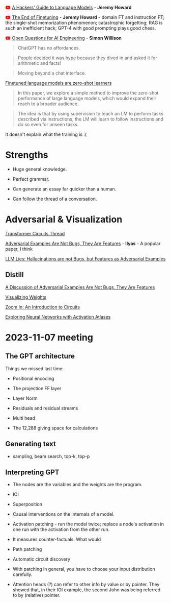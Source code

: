 ![YouTube logo](yt.png)
[A Hackers' Guide to Language Models](https://www.youtube.com/watch?v=jkrNMKz9pWU) -
**Jeremy Howard**

![YouTube logo](yt.png)
[The End of Finetuning](https://www.youtube.com/watch?v=5Sze3kHAZqE) -
**Jeremy Howard** - domain FT and instruction FT;
the single-shot memorization phenomenon;
catastrophic forgetting;
RAG is such an inefficient hack;
GPT-4 with good prompting plays good chess.

![YouTube logo](yt.png)
[Open Questions for AI Engineering](https://www.youtube.com/watch?v=qw4PrtyvJI0&t=24953s) -
**Simon Willison**

> ChatGPT has no affordances.

> People decided it was hype because they dived in and asked it for arithmetic and facts!

> Moving beyond a chat interface.

[Finetuned language models are zero-shot learners](https://openreview.net/pdf?id=gEZrGCozdqR)

> In this paper, we explore a simple method to improve the zero-shot performance of large language
models, which would expand their reach to a broader audience.

> The idea is that by using supervision to teach an LM to perform tasks described via
instructions, the LM will learn to follow instructions and do so even for unseen tasks.

It doesn't explain what the training is :(

# Strengths

+ Huge general knowledge.

+ Perfect grammar.

+ Can generate an essay far quicker than a human.

+ Can follow the thread of a conversation.

# Adversarial & Visualization

[Transformer Circuits Thread](https://transformer-circuits.pub/)

[Adversarial Examples Are Not Bugs, They Are Features](https://arxiv.org/abs/1905.02175) - **Ilyas** -
A popular paper, I think

[LLM Lies: Hallucinations are not Bugs, but Features as Adversarial Examples](https://arxiv.org/abs/2310.01469)

## Distill

[A Discussion of Adversarial Examples Are Not Bugs, They Are Features](https://distill.pub/2019/advex-bugs-discussion/)

[Visualizing Weights](https://distill.pub/2020/circuits/visualizing-weights/)

[Zoom In: An Introduction to Circuits](https://distill.pub/2020/circuits/zoom-in/)

[Exploring Neural Networks with Activation Atlases](https://distill.pub/2019/activation-atlas/)

# 2023-11-07 meeting

## The GPT architecture

Things we missed last time:

+ Positional encoding

+ The projection FF layer

+ Layer Norm

+ Residuals and residual streams

+ Multi head

+ The 12,288 giving space for calculations

## Generating text

+ sampling, beam search, top-k, top-p

## Interpreting GPT

+ The nodes are the variables and the weights are the program.

+ IOI

+ Superposition

+ Causal interventions on the internals of a model.

+ Activation patching - run the model twice; replace a node's activation in one run with the activation from the other run.
+ It measures counter-factuals.  What would 

+ Path patching

+ Automatic circuit discovery

+ With patching in general, you have to choose your input distribution carefully.

+ Attention heads (?) can refer to other info by value or by pointer.  They showed that, in their IOI example, the second John was being referred to by (relative) pointer.
